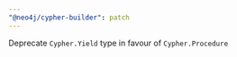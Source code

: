 ```yaml
---
"@neo4j/cypher-builder": patch
---
```


Deprecate `Cypher.Yield` type in favour of `Cypher.Procedure`
